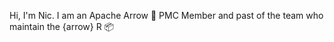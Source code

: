 Hi, I'm Nic.   I am  an Apache Arrow 🏹 PMC Member and past of the team who maintain the {arrow} R 📦
